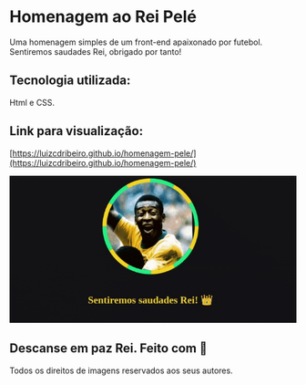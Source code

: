 # Homenagem ao Rei Pelé

Uma homenagem simples de um front-end apaixonado por futebol. Sentiremos saudades Rei, obrigado por tanto!

## Tecnologia utilizada:

Html e CSS.

## Link para visualização:

[https://luizcdribeiro.github.io/homenagem-pele/](https://luizcdribeiro.github.io/homenagem-pele/)

![pele.gif](img/pele.gif)

## Descanse em paz Rei. Feito com 💚

Todos os direitos de imagens reservados aos seus autores.